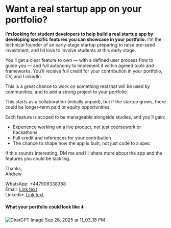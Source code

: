 # Want a real startup app on your portfolio?

**I’m looking for student developers to help build a real startup app by developing specific features you can showcase in your portfolio.** I’m the technical founder of an early-stage startup preparing to raise pre-seed investment, and I’d love to involve students at this early stage.

You’ll get a clear feature to own — with a defined user process flow to guide you — and full autonomy to implement it within agreed tools and frameworks. You’ll receive full credit for your contribution in your portfolio, CV, and LinkedIn.

This is a great chance to work on something real that will be used by communities, and to add a strong project to your portfolio.

This starts as a collaboration (initially unpaid), but if the startup grows, there could be longer-term paid or equity opportunities.

Each feature is scoped to be manageable alongside studies, and you’ll gain:
* Experience working on a live product, not just coursework or hackathons
* Full credit and references for your contribution
* The chance to shape how the app is built, not just code to a spec

If this sounds interesting, DM me and I’ll share more about the app and the features you could be tackling.

Thanks,   
Andrew

WhatsApp: +447909338388  
Email: [Link text](andrew804@me.com)  
LinkedIn: [Link text](https://www.linkedin.com/in/andrew-morris-b41301361)

#### What your portfolio could look like ⬇️
<img style="max-width: 100%; height: auto; display: block; margin: 0 auto;" alt="ChatGPT Image Sep 26, 2025 at 11_03_18 PM" src="https://github.com/user-attachments/assets/3c895f09-2d37-45e4-a149-b98132e38906" />
